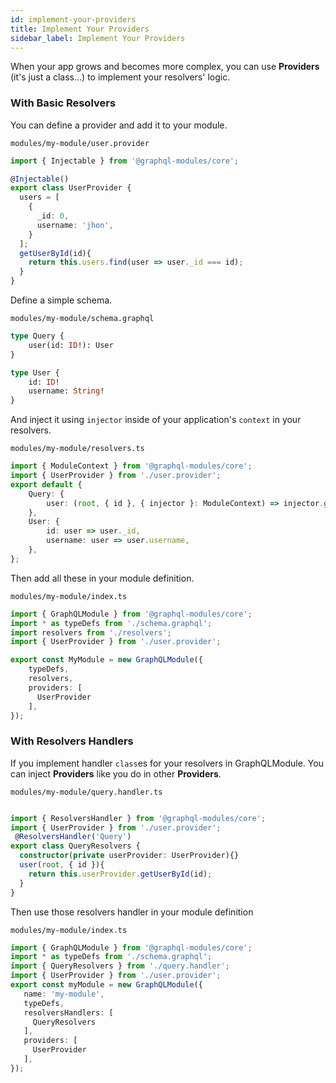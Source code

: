 ```yaml
---
id: implement-your-providers
title: Implement Your Providers
sidebar_label: Implement Your Providers
---
```


When your app grows and becomes more complex, you can use **Providers** (it's just a class...) to implement your resolvers' logic.

### With Basic Resolvers

You can define a provider and add it to your module.

`modules/my-module/user.provider`

```typescript
import { Injectable } from '@graphql-modules/core';

@Injectable()
export class UserProvider {
  users = [
    {
      _id: 0,
      username: 'jhon',
    }
  ];
  getUserById(id){
    return this.users.find(user => user._id === id);
  }
}
```

Define a simple schema.

`modules/my-module/schema.graphql`

```graphql
type Query {
    user(id: ID!): User
}

type User {
    id: ID!
    username: String!
}
```

And inject it using `injector` inside of your application's `context` in your resolvers.

`modules/my-module/resolvers.ts`

```typescript
import { ModuleContext } from '@graphql-modules/core';
import { UserProvider } from './user.provider';
export default {
    Query: {
        user: (root, { id }, { injector }: ModuleContext) => injector.get(UserProvider).getUserById(id), UserProvider),
    },
    User: {
        id: user => user._id,
        username: user => user.username,
    },
};
```

Then add all these in your module definition.

`modules/my-module/index.ts`

```typescript
import { GraphQLModule } from '@graphql-modules/core';
import * as typeDefs from './schema.graphql';
import resolvers from './resolvers';
import { UserProvider } from './user.provider';

export const MyModule = new GraphQLModule({
    typeDefs,
    resolvers,
    providers: [
      UserProvider
    ],
});
```

### With Resolvers Handlers

If you implement handler `class`es for your resolvers in GraphQLModule. You can inject **Providers** like you do in other **Providers**.

`modules/my-module/query.handler.ts`

```typescript

import { ResolversHandler } from '@graphql-modules/core';
import { UserProvider } from './user.provider';
 @ResolversHandler('Query')
export class QueryResolvers {
  constructor(private userProvider: UserProvider){}
  user(root, { id }){
    return this.userProvider.getUserById(id);
  }
}

```

Then use those resolvers handler in your module definition 

`modules/my-module/index.ts`

 ```typescript
import { GraphQLModule } from '@graphql-modules/core';
import * as typeDefs from './schema.graphql';
import { QueryResolvers } from './query.handler';
import { UserProvider } from './user.provider';
 export const myModule = new GraphQLModule({
    name: 'my-module',
    typeDefs,
    resolversHandlers: [
      QueryResolvers
    ],
    providers: [
      UserProvider
    ],
});
```
